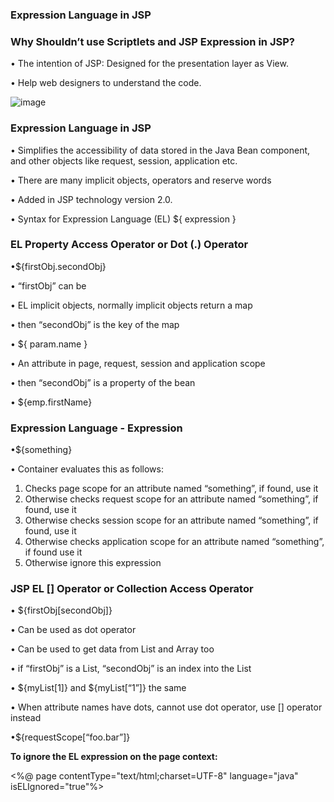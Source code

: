 ### Expression Language in JSP

### Why Shouldn’t use Scriptlets and JSP Expression in JSP?

• The intention of JSP: Designed for the presentation layer as View.

• Help web designers to understand the code.

![image](https://github.com/PD-Repo-Point/jsp-el-Demo/assets/104901724/002327b3-7575-4606-9ea2-27fbc673ebe2)

### Expression Language in JSP

• Simplifies the accessibility of data stored in the Java Bean component, and other 
objects like request, session, application etc. 

• There are many implicit objects, operators and reserve words 

• Added in JSP technology version 2.0. 

• Syntax for Expression Language (EL) 
  ${ expression }
  

### EL Property Access Operator or Dot (.) Operator

•${firstObj.secondObj} 

• “firstObj” can be 

• EL implicit objects, normally implicit objects return a map 

• then “secondObj” is the key of the map 

• ${ param.name }  

• An attribute in page, request, session and application scope 

• then “secondObj” is a property of the bean 

• ${emp.firstName}


### Expression Language - Expression

•${something} 

• Container evaluates this as follows: 

1. Checks page scope for an attribute named “something”, if found, use it 
2. Otherwise checks request scope for an attribute named “something”, if found, use 
it 
3. Otherwise checks session scope for an attribute named “something”, if found, use it 
4. Otherwise checks application scope for an attribute named “something”, if found 
use it 
5. Otherwise ignore this expression

### JSP EL [] Operator or Collection Access Operator

• ${firstObj[secondObj]} 

• Can be used as dot operator 

• Can be used to get data from List and Array too 

• if “firstObj” is a List, “secondObj” is an index into the List 

• ${myList[1]} and ${myList[“1”]} the same 

• When attribute names have dots, cannot use dot operator, use [] operator 
instead 

•${requestScope[“foo.bar”]}



**To ignore the EL expression on the page context:**

<%@ page contentType="text/html;charset=UTF-8" language="java" isELIgnored="true"%> 



